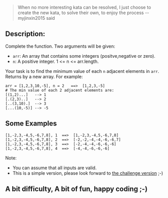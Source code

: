 > When no more interesting kata can be resolved, I just choose to create the new kata, to solve their own, to enjoy the process  --myjinxin2015 said

## Description:
 Complete the function. Two arguments will be given:
 
- `arr`: An array that contains some integers (positve,negative or zero).
- `n`: A positive integer. 1 <= n <= arr.length.
 
 Your task is to find the minimum value of each `n` adjacent elements in `arr`. Returns by a new array. For example:

```
arr = [1,2,3,10,-5], n = 2   ==>  [1,2,3,-5]
# The min value of each 2 adjacent elements are:
[(1,2)...]   --> 1
[.(2,3)..]   --> 2
[..(3,10).]  --> 3
[...(10,-5)] --> -5
```


## Some Examples

```
[1,-2,3,-4,5,-6,7,8], 1  ==>  [1,-2,3,-4,5,-6,7,8]
[1,-2,3,-4,5,-6,7,8], 2  ==>  [-2,-2,-4,-4,-6,-6,7]
[1,-2,3,-4,5,-6,7,8], 3  ==>  [-2,-4,-4,-6,-6,-6]
[1,-2,3,-4,5,-6,7,8], 4  ==>  [-4,-4,-6,-6,-6]
```

Note:
 - You can assume that all inputs are valid.
 - This is a simple version, please look forward to [the challenge version](https://www.codewars.com/kata/5831caa9fe3801522300000c) ;-)

## A bit difficulty, A bit of fun, happy coding ;-)